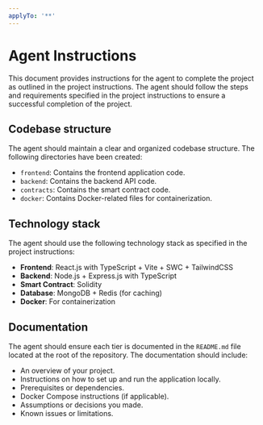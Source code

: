 ```yaml
---
applyTo: '**'
---
```

# Agent Instructions
This document provides instructions for the agent to complete the project as outlined in the project instructions.
The agent should follow the steps and requirements specified in the project instructions to ensure a successful completion of the project.

## Codebase structure
The agent should maintain a clear and organized codebase structure. The following directories have been created:
- `frontend`: Contains the frontend application code.
- `backend`: Contains the backend API code.
- `contracts`: Contains the smart contract code.
- `docker`: Contains Docker-related files for containerization.

## Technology stack
The agent should use the following technology stack as specified in the project instructions:
- **Frontend**: React.js with TypeScript + Vite + SWC + TailwindCSS
- **Backend**: Node.js + Express.js with TypeScript
- **Smart Contract**: Solidity
- **Database**: MongoDB + Redis (for caching)
- **Docker**: For containerization

## Documentation
The agent should ensure each tier is documented in the `README.md` file located at the root of the repository. The documentation should include:
- An overview of your project.
- Instructions on how to set up and run the application locally.
- Prerequisites or dependencies.
- Docker Compose instructions (if applicable).
- Assumptions or decisions you made.
- Known issues or limitations.
